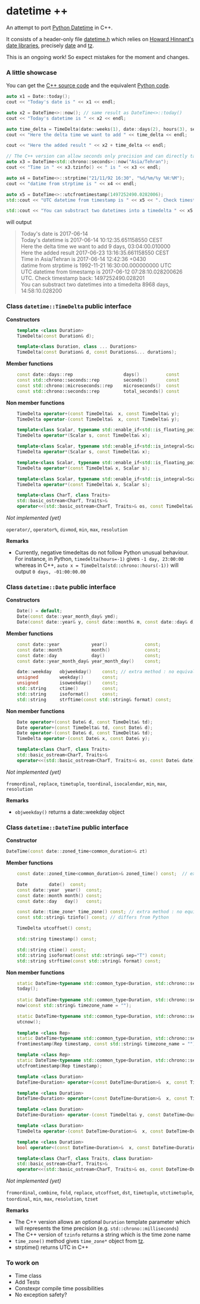 datetime ++
===========

An attempt to port [Python Datetime](https://docs.python.org/3/library/datetime.html) in C++.

It consists of a header-only file [datetime.h](/datetime.h) which relies on [Howard Hinnant's date libraries](https://github.com/HowardHinnant/date), precisely [date](https://howardhinnant.github.io/date/date.html) and [tz](https://howardhinnant.github.io/date/tz.html).

This is an ongoing work! So expect mistakes for the moment and changes.


### A little showcase

You can get the [C++ source code](/examples/00-showcase.cpp) and the equivalent [Python code](/examples/00-showcase.py).

```c++
auto x1 = Date::today();
cout << "Today's date is " << x1 << endl;

auto x2 = DateTime<>::now(); // same result as DateTime<>::today()
cout << "Today's datetime is " << x2 << endl;

auto time_delta = TimeDelta(date::weeks(1), date::days(2), hours(3), seconds(240), microseconds(10000)); // arguments order does not matter
cout << "Here the delta time we want to add " << time_delta << endl;

cout << "Here the added result " << x2 + time_delta << endl;

// The C++ version can allow seconds only precision and can directly take a timezone string
auto x3 = DateTime<std::chrono::seconds>::now("Asia/Tehran");
cout << "Time in " << x3.tzinfo() << " is " << x3 << endl;

auto x4 = DateTime<>::strptime("21/11/92 16:30", "%d/%m/%y %H:%M");
cout << "datime from strptime is " << x4 << endl;

auto x5 = DateTime<>::utcfromtimestamp(1497252490.0282006);
std::cout << "UTC datetime from timestamp is " << x5 << ". Check timestamp back: " << x5.timestamp() << std::endl;

std::cout << "You can substract two datetimes into a timedelta " << x5 - x4 << std::endl;
```

will output 

> Today's date is 2017-06-14  
> Today's datetime is 2017-06-14 10:12:35.651158550 CEST  
> Here the delta time we want to add 9 days, 03:04:00.010000  
> Here the added result 2017-06-23 13:16:35.661158550 CEST  
> Time in Asia/Tehran is 2017-06-14 12:42:36 +0430  
> datime from strptime is 1992-11-21 16:30:00.000000000 UTC  
> UTC datetime from timestamp is 2017-06-12 07:28:10.028200626 UTC. Check timestamp back: 1497252490.028201  
> You can substract two datetimes into a timedelta 8968 days, 14:58:10.028200  



### Class `datetime::TimeDelta` public interface

__Constructors__

```c++
    template <class Duration>
    TimeDelta(const Duration& d);

    template<class Duration, class ... Durations>
    TimeDelta(const Duration& d, const Durations&... durations);
```

__Member functions__

```c++
    const date::days::rep                   days()          const
    const std::chrono::seconds::rep         seconds()       const
    const std::chrono::microseconds::rep    microseconds()  const
    const std::chrono::seconds::rep         total_seconds() const
```

__Non member functions__

```c++
    TimeDelta operator+(const TimeDelta&  x, const TimeDelta& y);
    TimeDelta operator-(const TimeDelta&  x, const TimeDelta& y);

    template<class Scalar, typename std::enable_if<std::is_floating_point<Scalar>::value>::type* = nullptr>
    TimeDelta operator*(Scalar s, const TimeDelta& x);

    template<class Scalar, typename std::enable_if<std::is_integral<Scalar>::value>::type* = nullptr>
    TimeDelta operator*(Scalar s, const TimeDelta& x);

    template<class Scalar, typename std::enable_if<std::is_floating_point<Scalar>::value>::type* = nullptr>
    TimeDelta operator*(const TimeDelta& x, Scalar s);

    template<class Scalar, typename std::enable_if<std::is_integral<Scalar>::value>::type* = nullptr>
    TimeDelta operator*(const TimeDelta& x, Scalar s);

    template<class CharT, class Traits>
    std::basic_ostream<CharT, Traits>&
    operator<<(std::basic_ostream<CharT, Traits>& os, const TimeDelta& td);
```

_Not implemented (yet)_

`operator/`, 
`operator%`, 
`divmod`, 
`min`,
`max`,
`resolution`



__Remarks__

+ Currently, negative timedeltas do not follow Python unusual behaviour. For instance, in Python, `timedelta(hours=-1)` gives `-1 day, 23:00:00` whereas in C++, `auto x = TimeDelta(std::chrono::hours(-1))` will output `0 days, -01:00:00.00`



### Class `datetime::Date` public interface


__Constructors__

```c++
    Date() = default;
    Date(const date::year_month_day& ymd);
    Date(const date::year& y, const date::month& m, const date::day& d);
```

__Member functions__

```c++
    const date::year            year()              const;
    const date::month           month()             const;
    const date::day             day()               const;
    const date::year_month_day& year_month_day()    const;

    date::weekday   objweekday()    const; // extra method : no equivalent in Python
    unsigned        weekday()       const;
    unsigned        isoweekday()    const;
    std::string     ctime()         const;
    std::string     isoformat()     const;
    std::string     strftime(const std::string& format) const;
```

__Non member functions__

```c++
    Date operator+(const Date& d, const TimeDelta& td);
    Date operator+(const TimeDelta& td, const Date& d);
    Date operator-(const Date& d, const TimeDelta& td);
    TimeDelta operator-(const Date& x, const Date& y);

    template<class CharT, class Traits>
    std::basic_ostream<CharT, Traits>&
    operator<<(std::basic_ostream<CharT, Traits>& os, const Date& date);
```

_Not implemented (yet)_

`fromordinal`, 
`replace`,
`timetuple`,
`toordinal`,
`isocalendar`,
`min`,
`max`,
`resolution`


__Remarks__

+ `objweekday()` returns a date::weekday object


### Class `datetime::DateTime` public interface


__Constructor__

```c++
DateTime(const date::zoned_time<common_duration>& zt)
```


__Member functions__

```c++
    const date::zoned_time<common_duration>& zoned_time() const;  // extra method : no equivalent in Python

    Date        date()  const;
    const date::year  year()  const;
    const date::month month() const;
    const date::day   day()   const;

    const date::time_zone* time_zone() const; // extra method : no equivalent in Python
    const std::string& tzinfo() const; // differs from Python

    TimeDelta utcoffset() const;

    std::string timestamp() const;

    std::string ctime() const;
    std::string isoformat(const std::string& sep="T") const;
    std::string strftime(const std::string& format) const;
```


__Non member functions__

```c++
    static DateTime<typename std::common_type<Duration, std::chrono::seconds>::type> 
    today();
    
    static DateTime<typename std::common_type<Duration, std::chrono::seconds>::type> 
    now(const std::string& timezone_name = "");

    static DateTime<typename std::common_type<Duration, std::chrono::seconds>::type> 
    utcnow();
    
    template <class Rep>
    static DateTime<typename std::common_type<Duration, std::chrono::seconds>::type> 
    fromtimestamp(Rep timestamp, const std::string& timezone_name = "");

    template <class Rep>
    static DateTime<typename std::common_type<Duration, std::chrono::seconds>::type> 
    utcfromtimestamp(Rep timestamp);

    template <class Duration>
    DateTime<Duration> operator+(const DateTime<Duration>&  x, const TimeDelta& y);

    template <class Duration>
    DateTime<Duration> operator+(const DateTime<Duration>&  x, const TimeDelta& y);

    template <class Duration>
    DateTime<Duration> operator-(const TimeDelta& y, const DateTime<Duration>&  x);

    template <class Duration>
    TimeDelta operator-(const DateTime<Duration>&  x, const DateTime<Duration>& y);

    template <class Duration>
    bool operator<(const DateTime<Duration>&  x, const DateTime<Duration>& y);

    template<class CharT, class Traits, class Duration>
    std::basic_ostream<CharT, Traits>&
    operator<<(std::basic_ostream<CharT, Traits>& os, const DateTime<Duration>& date);
```



_Not implemented (yet)_

`fromordinal`, 
`combine`,
`fold`,
`replace`,
`utcoffset`,
`dst`,
`timetuple`,
`utctimetuple`,
`toordinal`,
`min`,
`max`,
`resolution`,
`tzset`


__Remarks__

+ The C++ version allows an optional `Duration` template parameter which will represents the time precision (e.g. `std::chrono::milliseconds`)
+ The C++ version of `tzinfo` returns a string which is the time zone name
+ `time_zone()` method gives `time_zone*` object from [tz](https://howardhinnant.github.io/date/tz.html#time_zone).
+ strptime() returns UTC in C++


### To work on

* Time class
* Add Tests
* Constexpr compile time possibilities
* No exception safety?

